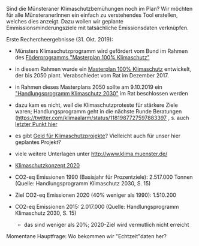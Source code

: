 Sind die Münsteraner Klimaschutzbemühungen noch im Plan?
Wir möchten für alle MünsteranerInnen ein einfach zu verstehendes Tool erstellen, welches dies anzeigt.
Dazu wollen wir geplante Emmissionsminderungsziele mit tatsächliche Emissionsdaten verknüpfen.

Erste Rechercheergebnisse (31. Okt. 2019):
- Münsters Klimaschutzprogramm wird gefördert vom Bund im Rahmen des [Föderprogramms "Masterplan 100% Klimaschutz"](https://www.klimaschutz.de/projekte/stadt-m%C3%BCnster-%E2%80%93-masterplan-100-klimaschutz)
- in diesem Rahmen wurde ein [Masterplan 100% Klimaschutz](https://www.stadt-muenster.de/klima/unser-klima-2050.html) entwickelt, der bis 2050 plant. Verabschiedet vom Rat im Dezember 2017.
- in Rahmen dieses Masterplans 2050 sollte am 9.10.2019 ein ["Handlungsprogramm Klimaschutz 2030"](https://www.stadt-muenster.de/sessionnet/sessionnetbi/vo0050.php?__kvonr=2004045143&voselect=11333) im Rat beschlossen werden
- dazu kam es nicht, weil die Klimaschutzproteste für stärkere Ziele waren; Handlungsprogramm geht in die nächste Runde Beratungen (https://twitter.com/klimaalarm/status/1181987727597883397 , s. auch [letzter Punkt hier](https://www.stadt-muenster.de/sessionnet/sessionnetbi/getfile.php?id=449521&type=do)
- es gibt [Geld für Klimaschutzprojekte](https://www.stadt-muenster.de/klima/klimafreundlich-leben/projektwerkstaetten.html)? Vielleicht auch für unser hier geplantes Projekt?
- viele weitere Unterlagen unter http://www.klima.muenster.de/
- [Klimaschutzkonzept 2020](https://www.stadt-muenster.de/umwelt/klimaschutzkonzept-2020.html)

- CO2-eq Emissionen 1990 (Basisjahr für Prozentziele): 2.517.000 Tonnen (Quelle: Handlungsprogramm Klimaschutz 2030, S. 15)
- Ziel CO2-eq Emissionen 2020 (40% weniger als 1990): 1.510.200
- CO2-eq Emissionen 2015: 2.017.000 (Quelle: Handlungsprogramm Klimaschutz 2030, S. 15)
    - das sind weniger als 20%; 2020-Ziel wird vermutlich nicht erreicht

Momentane Hauptfrage: Wo bekommen wir "Echtzeit"daten her?

